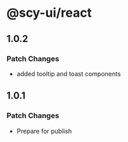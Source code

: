 # @scy-ui/react

## 1.0.2

### Patch Changes

- added tooltip and toast components

## 1.0.1

### Patch Changes

- Prepare for publish
